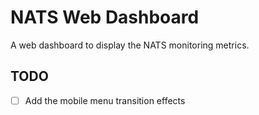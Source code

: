 # NATS Web Dashboard

A web dashboard to display the NATS monitoring metrics.

## TODO

- [ ] Add the mobile menu transition effects

